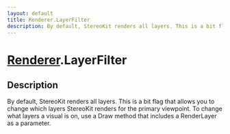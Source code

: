 ```yaml
---
layout: default
title: Renderer.LayerFilter
description: By default, StereoKit renders all layers. This is a bit flag that allows you to change which layers StereoKit renders for the primary viewpoint. To change what layers a visual is on, use a Draw method that includes a RenderLayer as a parameter.
---
```

# [Renderer]({{site.url}}/Pages/Reference/Renderer.html).LayerFilter

## Description
By default, StereoKit renders all layers. This is a bit
flag that allows you to change which layers StereoKit renders for
the primary viewpoint. To change what layers a visual is on, use
a Draw method that includes a RenderLayer as a parameter.

